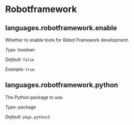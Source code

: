   # Robotframework
  


## languages\.robotframework\.enable

Whether to enable tools for Robot Framework development\.



*Type:*
boolean



*Default:*
` false `



*Example:*
` true `



## languages\.robotframework\.python



The Python package to use\.



*Type:*
package



*Default:*
` pkgs.python3 `
